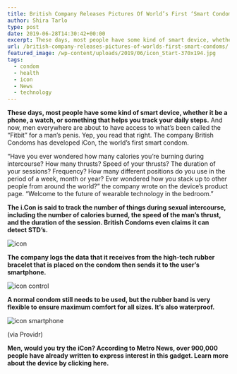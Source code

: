 ```yaml
---
title: British Company Releases Pictures Of World’s First ‘Smart Condoms’
author: Shira Tarlo
type: post
date: 2019-06-28T14:30:42+00:00
excerpt: These days, most people have some kind of smart device, whether it be a phone, a watch, or something that helps you track your daily steps.
url: /british-company-releases-pictures-of-worlds-first-smart-condoms/
featured_image: /wp-content/uploads/2019/06/icon_Start-370x194.jpg
tags:
  - condom
  - health
  - icon
  - News
  - technology
---
```


  **These days, most people have some kind of smart device, whether it be a phone, a watch, or something that helps you track your daily steps.** And now, men everywhere are about to have access to what&#8217;s been called the &#8220;Fitbit&#8221; for a man’s penis. Yep, you read that right. The company British Condoms has developed iCon, the world’s first smart condom.



  &#8220;Have you ever wondered how many calories you’re burning during intercourse? How many thrusts? Speed of your thrusts? The duration of your sessions? Frequency? How many different positions do you use in the period of a week, month or year? Ever wondered how you stack up to other people from around the world?&#8221; the company wrote on the device&#8217;s product page. &#8220;Welcome to the future of wearable technology in the bedroom.&#8221;



  **The i.Con is said to track the number of things during sexual intercourse, including the number of calories burned, the speed of the man’s thrust, and the duration of the session. British Condoms even claims it can detect STD&#8217;s.**


![icon](/wp-content/uploads/2019/06/icon-300x157.jpg)


  **The company logs the data that it receives from the high-tech rubber bracelet that is placed on the condom then sends it to the user’s smartphone.**


![icon control](/wp-content/uploads/2019/06/icon-control-300x300.jpg)


  **A normal condom still needs to be used, but the rubber band is very flexible to ensure maximum comfort for all sizes. It&#8217;s also waterproof.**


![icon smartphone](/wp-content/uploads/2019/06/icon-smartphone-300x300.jpg)


  (via Providr)



  **Men, would you try the iCon? According to Metro News, over 900,000 people have already written to express interest in this gadget. Learn more about the device by clicking here.**

